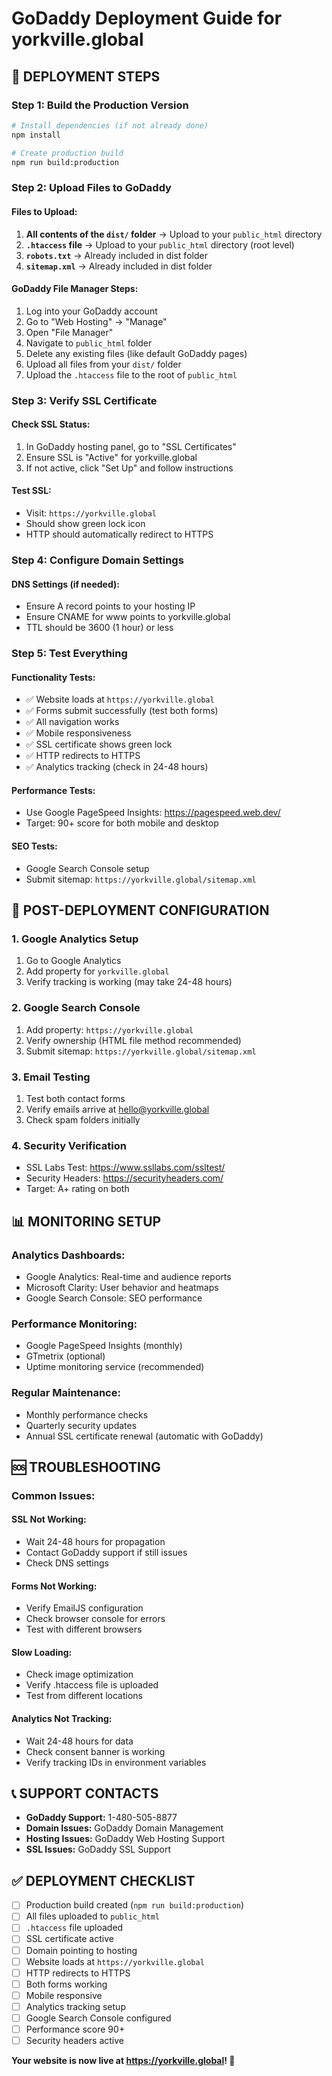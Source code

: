 # GoDaddy Deployment Guide for yorkville.global

## 🚀 **DEPLOYMENT STEPS**

### **Step 1: Build the Production Version**
```bash
# Install dependencies (if not already done)
npm install

# Create production build
npm run build:production
```

### **Step 2: Upload Files to GoDaddy**

#### **Files to Upload:**
1. **All contents of the `dist/` folder** → Upload to your `public_html` directory
2. **`.htaccess` file** → Upload to your `public_html` directory (root level)
3. **`robots.txt`** → Already included in dist folder
4. **`sitemap.xml`** → Already included in dist folder

#### **GoDaddy File Manager Steps:**
1. Log into your GoDaddy account
2. Go to "Web Hosting" → "Manage"
3. Open "File Manager"
4. Navigate to `public_html` folder
5. Delete any existing files (like default GoDaddy pages)
6. Upload all files from your `dist/` folder
7. Upload the `.htaccess` file to the root of `public_html`

### **Step 3: Verify SSL Certificate**

#### **Check SSL Status:**
1. In GoDaddy hosting panel, go to "SSL Certificates"
2. Ensure SSL is "Active" for yorkville.global
3. If not active, click "Set Up" and follow instructions

#### **Test SSL:**
- Visit: `https://yorkville.global`
- Should show green lock icon
- HTTP should automatically redirect to HTTPS

### **Step 4: Configure Domain Settings**

#### **DNS Settings (if needed):**
- Ensure A record points to your hosting IP
- Ensure CNAME for www points to yorkville.global
- TTL should be 3600 (1 hour) or less

### **Step 5: Test Everything**

#### **Functionality Tests:**
- ✅ Website loads at `https://yorkville.global`
- ✅ Forms submit successfully (test both forms)
- ✅ All navigation works
- ✅ Mobile responsiveness
- ✅ SSL certificate shows green lock
- ✅ HTTP redirects to HTTPS
- ✅ Analytics tracking (check in 24-48 hours)

#### **Performance Tests:**
- Use Google PageSpeed Insights: https://pagespeed.web.dev/
- Target: 90+ score for both mobile and desktop

#### **SEO Tests:**
- Google Search Console setup
- Submit sitemap: `https://yorkville.global/sitemap.xml`

## 🔧 **POST-DEPLOYMENT CONFIGURATION**

### **1. Google Analytics Setup**
1. Go to Google Analytics
2. Add property for `yorkville.global`
3. Verify tracking is working (may take 24-48 hours)

### **2. Google Search Console**
1. Add property: `https://yorkville.global`
2. Verify ownership (HTML file method recommended)
3. Submit sitemap: `https://yorkville.global/sitemap.xml`

### **3. Email Testing**
1. Test both contact forms
2. Verify emails arrive at hello@yorkville.global
3. Check spam folders initially

### **4. Security Verification**
- SSL Labs Test: https://www.ssllabs.com/ssltest/
- Security Headers: https://securityheaders.com/
- Target: A+ rating on both

## 📊 **MONITORING SETUP**

### **Analytics Dashboards:**
- Google Analytics: Real-time and audience reports
- Microsoft Clarity: User behavior and heatmaps
- Google Search Console: SEO performance

### **Performance Monitoring:**
- Google PageSpeed Insights (monthly)
- GTmetrix (optional)
- Uptime monitoring service (recommended)

### **Regular Maintenance:**
- Monthly performance checks
- Quarterly security updates
- Annual SSL certificate renewal (automatic with GoDaddy)

## 🆘 **TROUBLESHOOTING**

### **Common Issues:**

#### **SSL Not Working:**
- Wait 24-48 hours for propagation
- Contact GoDaddy support if still issues
- Check DNS settings

#### **Forms Not Working:**
- Verify EmailJS configuration
- Check browser console for errors
- Test with different browsers

#### **Slow Loading:**
- Check image optimization
- Verify .htaccess file is uploaded
- Test from different locations

#### **Analytics Not Tracking:**
- Wait 24-48 hours for data
- Check consent banner is working
- Verify tracking IDs in environment variables

## 📞 **SUPPORT CONTACTS**

- **GoDaddy Support:** 1-480-505-8877
- **Domain Issues:** GoDaddy Domain Management
- **Hosting Issues:** GoDaddy Web Hosting Support
- **SSL Issues:** GoDaddy SSL Support

## ✅ **DEPLOYMENT CHECKLIST**

- [ ] Production build created (`npm run build:production`)
- [ ] All files uploaded to `public_html`
- [ ] `.htaccess` file uploaded
- [ ] SSL certificate active
- [ ] Domain pointing to hosting
- [ ] Website loads at `https://yorkville.global`
- [ ] HTTP redirects to HTTPS
- [ ] Both forms working
- [ ] Mobile responsive
- [ ] Analytics tracking setup
- [ ] Google Search Console configured
- [ ] Performance score 90+
- [ ] Security headers active

**Your website is now live at https://yorkville.global! 🎉**